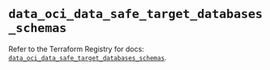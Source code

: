 # `data_oci_data_safe_target_databases_schemas`

Refer to the Terraform Registry for docs: [`data_oci_data_safe_target_databases_schemas`](https://registry.terraform.io/providers/oracle/oci/7.19.0/docs/data-sources/data_safe_target_databases_schemas).
